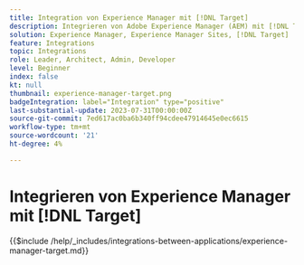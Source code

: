 ```yaml
---
title: Integration von Experience Manager mit [!DNL Target]
description: Integrieren von Adobe Experience Manager (AEM) mit [!DNL Target] , um personalisierte Erlebnisse bereitzustellen.
solution: Experience Manager, Experience Manager Sites, [!DNL Target]
feature: Integrations
topic: Integrations
role: Leader, Architect, Admin, Developer
level: Beginner
index: false
kt: null
thumbnail: experience-manager-target.png
badgeIntegration: label="Integration" type="positive"
last-substantial-update: 2023-07-31T00:00:00Z
source-git-commit: 7ed617ac0ba6b340ff94cdee47914645e0ec6615
workflow-type: tm+mt
source-wordcount: '21'
ht-degree: 4%

---
```



# Integrieren von Experience Manager mit [!DNL Target]

{{$include /help/_includes/integrations-between-applications/experience-manager-target.md}}
